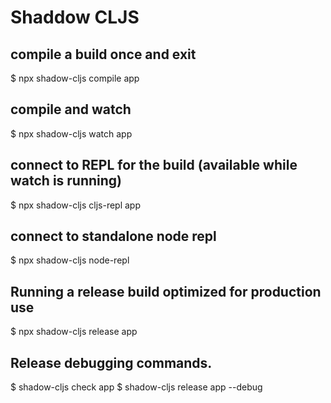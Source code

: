# Shaddow CLJS

## compile a build once and exit
$ npx shadow-cljs compile app

## compile and watch
$ npx shadow-cljs watch app

## connect to REPL for the build (available while watch is running)
$ npx shadow-cljs cljs-repl app

## connect to standalone node repl
$ npx shadow-cljs node-repl

## Running a release build optimized for production use
$ npx shadow-cljs release app

## Release debugging commands.
$ shadow-cljs check app
$ shadow-cljs release app --debug